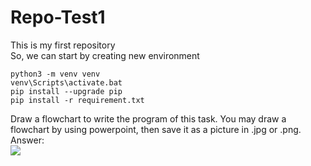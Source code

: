 # Repo-Test1

This is my first repository  
So, we can start by creating new environment
```
python3 -m venv venv
venv\Scripts\activate.bat
pip install --upgrade pip
pip install -r requirement.txt
```

Draw a flowchart to write the program of this task. You may draw a flowchart by using powerpoint, then save it as a picture in .jpg or .png.  
Answer:  
<image src = FlowchartCalculator.jpg>  
